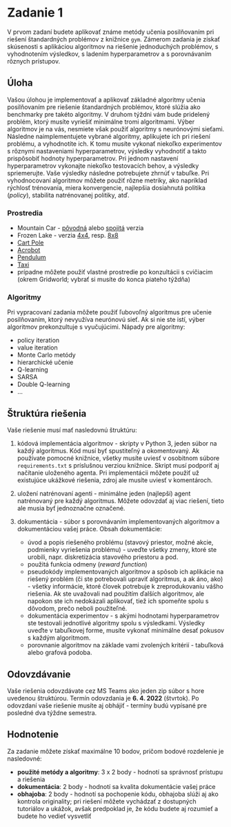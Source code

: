 # Zadanie 1

V prvom zadaní budete aplikovať známe metódy učenia posilňovaním pri riešení štandardných problémov z knižnice `gym`. Zámerom zadania je získať skúsenosti s aplikáciou algoritmov na riešenie jednoduchých problémov, s vyhodnotením výsledkov, s ladením hyperparametrov a s porovnávaním rôznych prístupov.

## Úloha
Vašou úlohou je implementovať a aplikovať základné algoritmy učenia posilňovaním pre riešenie štandardných problémov, ktoré slúžia ako benchmarky pre takéto algoritmy. V druhom týždni vám bude pridelený problém, ktorý musíte vyriešiť minimálne tromi algoritmami. Výber algoritmov je na vás, nesmiete však použiť algoritmy s neurónovými sieťami. Následne naimplementujete vybrané algoritmy, aplikujete ich pri riešení problému, a vyhodnotíte ich. K tomu musíte vykonať niekoľko experimentov s rôznymi nastaveniami hyperparametrov, výsledky vyhodnotiť a takto prispôsobiť hodnoty hyperparametrov. Pri jednom nastavení hyperparametrov vykonajte niekoľko testovacích behov, a výsledky spriemerujte. Vaše výsledky následne potrebujete zhrnúť v tabuľke. Pri vyhodnocovaní algoritmov môžete použiť rôzne metriky, ako napríklad rýchlosť trénovania, miera konvergencie, najlepšia dosiahnutá politika (*policy*), stabilita natrénovanej politiky, atď.

### Prostredia
* Mountain Car - [pôvodná](https://gymnasium.farama.org/environments/classic_control/mountain_car/) alebo [spojitá](https://gymnasium.farama.org/environments/classic_control/mountain_car_continuous/) verzia
* Frozen Lake - verzia [4x4](https://gymnasium.farama.org/environments/toy_text/frozen_lake/), resp. [8x8](https://gymnasium.farama.org/environments/toy_text/frozen_lake/)
* [Cart Pole](https://gymnasium.farama.org/environments/classic_control/cart_pole/)
* [Acrobot](https://gymnasium.farama.org/environments/classic_control/acrobot/)
* [Pendulum](https://gymnasium.farama.org/environments/classic_control/pendulum/)
* [Taxi](https://gymnasium.farama.org/environments/toy_text/taxi/)
* prípadne môžete použiť vlastné prostredie po konzultácii s cvičiacim (okrem Gridworld; vybrať si musíte do konca piateho týždňa)

### Algoritmy
Pri vypracovaní zadania môžete použiť ľubovoľný algoritmus pre učenie posilňovaním, ktorý nevyužíva neurónovú sieť. Ak si nie ste istí, výber algoritmov prekonzultuje s vyučujúcimi. Nápady pre algoritmy:

* policy iteration
* value iteration
* Monte Carlo metódy
* hierarchické učenie
* Q-learning
* SARSA
* Double Q-learning
* ...

## Štruktúra riešenia
Vaše riešenie musí mať nasledovnú štruktúru:

1. kódová implementácia algoritmov - skripty v Python 3, jeden súbor na každý algoritmus. Kód musí byť spustiteľný a okomentovaný. Ak používate pomocné knižnice, všetky musíte uviesť v osobitnom súbore `requirements.txt` s príslušnou verziou knižnice. Skript musí podporiť aj načítanie uloženého agenta. Pri implementácii môžete použiť už existujúce ukážkové riešenia, zdroj ale musíte uviesť v komentároch.
2. uložení natrénovaní agenti - minimálne jeden (najlepší) agent natrénovaný pre každý algoritmus. Môžete odovzdať aj viac riešení, tieto ale musia byť jednoznačne označené.
3. dokumentácia - súbor s porovnávaním implementovaných algoritmov a dokumentáciou vašej práce. Obsah dokumentácie:

    * úvod a popis riešeného problému (stavový priestor, možné akcie, podmienky vyriešenia problému) - uveďte všetky zmeny, ktoré ste urobili, napr. diskretizácia stavového priestoru a pod.
    * použitá funkcia odmeny (*reward function*)
    * pseudokódy implementovaných algoritmov a spôsob ich aplikácie na riešený problém (či ste potrebovali upraviť algoritmus, a ak áno, ako) - všetky informácie, ktoré človek potrebuje k zreprodukovaniu vášho riešenia. Ak ste uvažovali nad použitím ďalších algoritmov, ale napokon ste ich nedokázali aplikovať, tiež ich spomeňte spolu s dôvodom, prečo neboli použiteľné.
    * dokumentácia experimentov - s akými hodnotami hyperparametrov ste testovali jednotlivé algoritmy spolu s výsledkami. Výsledky uveďte v tabuľkovej forme, musíte vykonať minimálne desať pokusov s každým algoritmom.
    * porovnanie algoritmov na základe vami zvolených kritérií - tabuľková alebo grafová podoba.

## Odovzdávanie
Vaše riešenia odovzdávate cez MS Teams ako jeden zip súbor s hore uvedenou štruktúrou. Termín odovzdania je **6. 4. 2022** (štvrtok). Po odovzdaní vaše riešenie musíte aj obhájiť - termíny budú vypísané pre posledné dva týždne semestra.

## Hodnotenie
Za zadanie môžete získať maximálne 10 bodov, pričom bodové rozdelenie je nasledovné:

* **použité metódy a algoritmy**: 3 x 2 body - hodnotí sa správnosť prístupu a riešenia
* **dokumentácia**: 2 body - hodnotí sa kvalita dokumentácie vašej práce
* **obhajoba**: 2 body - hodnotí sa pochopenie kódu, obhajoba slúži aj ako kontrola originality; pri riešení môžete vychádzať z dostupných tutoriálov a ukážok, avšak predpoklad je, že kódu budete aj rozumieť a budete ho vedieť vysvetliť
